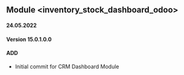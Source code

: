 ## Module <inventory_stock_dashboard_odoo>

#### 24.05.2022
#### Version 15.0.1.0.0
#### ADD
- Initial commit for CRM Dashboard Module